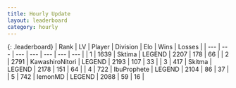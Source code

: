 ```yaml
---
title: Hourly Update
layout: leaderboard
category: hourly
---
```


{: .leaderboard}
| Rank | LV | Player | Division | Elo | Wins | Losses |
| --- | --- | --- | --- | --- | --- | --- |
| <span data-change="0">1</span> | 1639 | <span title="ID: 353063">Sktima</span> | LEGEND | <span data-change="0">2207</span> | <span data-change="0">178</span> | <span data-change="0">66</span> |
| <span data-change="0">2</span> | 2791 | <span title="ID: 164871">KawashiroNitori</span> | LEGEND | <span data-change="0">2193</span> | <span data-change="0">107</span> | <span data-change="0">33</span> |
| <span data-change="0">3</span> | 417 | <span title="ID: 402846">Skitma</span> | LEGEND | <span data-change="0">2178</span> | <span data-change="0">151</span> | <span data-change="0">64</span> |
| <span data-change="0">4</span> | 722 | <span title="ID: 362352">IbuProphete</span> | LEGEND | <span data-change="0">2104</span> | <span data-change="0">86</span> | <span data-change="0">37</span> |
| <span data-change="1">5</span> | 742 | <span title="ID: 76009">lemonMD</span> | LEGEND | <span data-change="0">2088</span> | <span data-change="0">59</span> | <span data-change="0">16</span> |